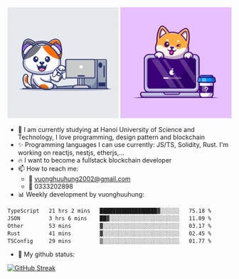 
<div align="center">
    <a href="#"><img width="250" height="250" src="./shiba.gif"></a>
    <a href="#"><img width="250" height="250" src="./corgy.jpg"></a>
</div>

- 🌱 I am currently studying at Hanoi University of Science and Technology, I love programming, design pattern and blockchain
- :sparkles: Programming languages I can use currently: JS/TS, Solidity, Rust. I'm working on reactjs, nestjs, etherjs,...
- :fire: I want to become a fullstack blockchain developer
- 📫 How to reach me: 
  + :green_heart: vuonghuuhung2002@gmail.com 
  + :green_heart: 0333202898
- 📊 Weekly development by vuonghuuhung:
<!--START_SECTION:waka-->

```txt
TypeScript   21 hrs 2 mins   ██████████████████▓░░░░░░   75.18 %
JSON         3 hrs 6 mins    ██▓░░░░░░░░░░░░░░░░░░░░░░   11.09 %
Other        53 mins         ▓░░░░░░░░░░░░░░░░░░░░░░░░   03.17 %
Rust         41 mins         ▓░░░░░░░░░░░░░░░░░░░░░░░░   02.45 %
TSConfig     29 mins         ▒░░░░░░░░░░░░░░░░░░░░░░░░   01.77 %
```

<!--END_SECTION:waka-->
- 🌱 My github status:

[![GitHub Streak](https://streak-stats.demolab.com?user=vuonghuuhung&theme=github-dark-dimmed&border_radius=10&exclude_days=Sun%2CSat&card_width=1000&card_height=250&excludeDaysLabel=EBEBEB00)](https://git.io/streak-stats)
<!--
**vuonghuuhung/vuonghuuhung** is a ✨ _special_ ✨ repository because its `README.md` (this file) appears on your GitHub profile.

Here are some ideas to get you started:

- 🔭 I’m currently working on ...
- 🌱 I’m currently learning ...
- 👯 I’m looking to collaborate on ...
- 🤔 I’m looking for help with ...
- 💬 Ask me about ...
- 📫 How to reach me: ...
- 😄 Pronouns: ...
- ⚡ Fun fact: ...
-->
